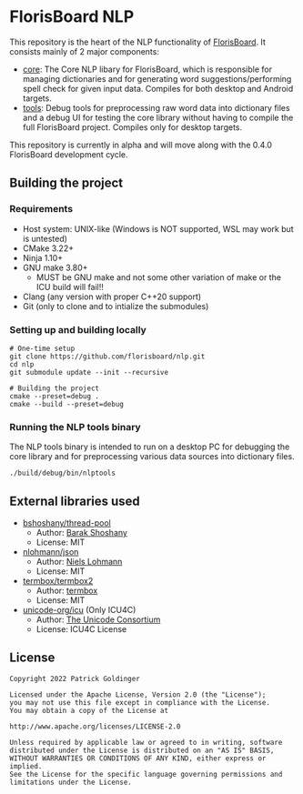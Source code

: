 # FlorisBoard NLP

This repository is the heart of the NLP functionality of [FlorisBoard](https://github.com/florisboard/florisboard). It consists mainly of 2 major components:
- [core](core): The Core NLP libary for FlorisBoard, which is responsible for managing dictionaries and for generating word suggestions/performing spell check for given input data. Compiles for both desktop and Android targets.
- [tools](tools): Debug tools for preprocessing raw word data into dictionary files and a debug UI for testing the core library without having to compile the full FlorisBoard project. Compiles only for desktop targets.

This repository is currently in alpha and will move along with the 0.4.0 FlorisBoard development cycle.

## Building the project

### Requirements

- Host system: UNIX-like (Windows is NOT supported, WSL may work but is untested)
- CMake 3.22+
- Ninja 1.10+
- GNU make 3.80+
  - MUST be GNU make and not some other variation of make or the ICU build will fail!!
- Clang (any version with proper C++20 support)
- Git (only to clone and to intialize the submodules)

### Setting up and building locally

```shell
# One-time setup
git clone https://github.com/florisboard/nlp.git
cd nlp
git submodule update --init --recursive

# Building the project
cmake --preset=debug .
cmake --build --preset=debug
```

### Running the NLP tools binary

The NLP tools binary is intended to run on a desktop PC for debugging the core library and for preprocessing various data sources into dictionary files.

```shell
./build/debug/bin/nlptools
```

## External libraries used

- [bshoshany/thread-pool](https://github.com/bshoshany/thread-pool)
  - Author: [Barak Shoshany](https://github.com/bshoshany)
  - License: MIT
- [nlohmann/json](https://github.com/nlohmann/json)
  - Author: [Niels Lohmann](https://github.com/nlohmann)
  - License: MIT
- [termbox/termbox2](https://github.com/termbox/termbox2)
  - Author: [termbox](https://github.com/termbox)
  - License: MIT
- [unicode-org/icu](https://github.com/unicode-org/icu) (Only ICU4C)
  - Author: [The Unicode Consortium](https://github.com/unicode-org)
  - License: ICU4C License

## License

```
Copyright 2022 Patrick Goldinger

Licensed under the Apache License, Version 2.0 (the "License");
you may not use this file except in compliance with the License.
You may obtain a copy of the License at

http://www.apache.org/licenses/LICENSE-2.0

Unless required by applicable law or agreed to in writing, software
distributed under the License is distributed on an "AS IS" BASIS,
WITHOUT WARRANTIES OR CONDITIONS OF ANY KIND, either express or implied.
See the License for the specific language governing permissions and
limitations under the License.
```
